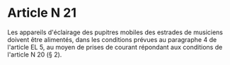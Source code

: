 # Article N 21

Les appareils d'éclairage des pupitres mobiles des estrades de musiciens doivent être alimentés, dans les conditions prévues au paragraphe 4 de l'article EL 5, au moyen de prises de courant répondant aux conditions de l'article N 20 (§ 2).
